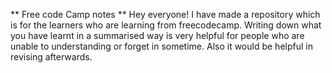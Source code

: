** Free code Camp notes **
Hey everyone! I have made a repository which is for the learners who are learning from freecodecamp. Writing down what you have learnt in a summarised way is very helpful for people who are unable to understanding or forget in sometime.
Also it would be helpful in revising afterwards.
